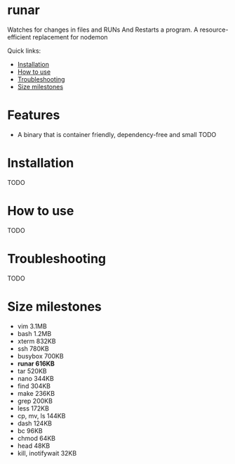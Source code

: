 # runar
Watches for changes in files and RUNs And Restarts a program. A resource-efficient replacement for nodemon

Quick links:
* [Installation](#installation)
* [How to use](#how-to-use)
* [Troubleshooting](#troubleshooting)
* [Size milestones](#size-milestones)

# Features
* A binary that is container friendly, dependency-free and small
TODO

# Installation
TODO

# How to use
TODO

# Troubleshooting
TODO

# Size milestones
- vim 3.1MB
- bash 1.2MB
- xterm 832KB
- ssh 780KB
- busybox 700KB
- **runar 616KB**
- tar 520KB
- nano 344KB
- find 304KB
- make 236KB
- grep 200KB
- less 172KB
- cp, mv, ls 144KB
- dash 124KB
- bc 96KB
- chmod 64KB
- head 48KB
- kill, inotifywait 32KB
